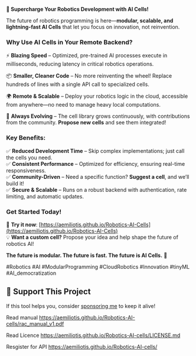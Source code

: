 **🚀 Supercharge Your Robotics Development with AI Cells!**  

The future of robotics programming is here—**modular, scalable, and lightning-fast AI Cells** that let you focus on innovation, not reinvention.  

### **Why Use AI Cells in Your Remote Backend?**  

⚡ **Blazing Speed** – Optimized, pre-trained AI processes execute in milliseconds, reducing latency in critical robotics operations.  

📦 **Smaller, Cleaner Code** – No more reinventing the wheel! Replace hundreds of lines with a single API call to specialized cells.  

🌍 **Remote & Scalable** – Deploy your robotics logic in the cloud, accessible from anywhere—no need to manage heavy local computations.  

🔄 **Always Evolving** – The cell library grows continuously, with contributions from the community. **Propose new cells** and see them integrated!  

### **Key Benefits:**  
✅ **Reduced Development Time** – Skip complex implementations; just call the cells you need.  
✅ **Consistent Performance** – Optimized for efficiency, ensuring real-time responsiveness.  
✅ **Community-Driven** – Need a specific function? **Suggest a cell**, and we’ll build it!  
✅ **Secure & Scalable** – Runs on a robust backend with authentication, rate limiting, and automatic updates.  

### **Get Started Today!**  
🔗 **Try it now**: [https://aemiliotis.github.io/Robotics-AI-Cells](https://aemiliotis.github.io/Robotics-AI-Cells)  
💡 **Want a custom cell?** Propose your idea and help shape the future of robotics AI!  

**The future is modular. The future is fast. The future is AI Cells.** 🚀  

#Robotics #AI #ModularProgramming #CloudRobotics #Innovation #tinyML #AI_democratization 

## 💖 Support This Project  
If this tool helps you, consider [sponsoring me](https://github.com/sponsors/aemiliotis) to keep it alive!  

Read manual
https://aemiliotis.github.io/Robotics-AI-cells/rac_manual_v1.pdf

Read Licence
https://aemiliotis.github.io/Robotics-AI-cells/LICENSE.md

Resgister for API
https://aemiliotis.github.io/Robotics-AI-cells/
